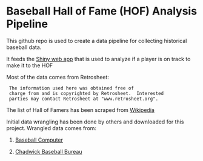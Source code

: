 # Baseball Hall of Fame (HOF) Analysis Pipeline

This github repo is used to create a data pipeline for collecting historical baseball data.

It feeds the [Shiny web app]() that is used to analyze if a player is on track to make it to the HOF

Most of the data comes from Retrosheet:

     The information used here was obtained free of
     charge from and is copyrighted by Retrosheet.  Interested
     parties may contact Retrosheet at "www.retrosheet.org".
     
The list of Hall of Famers has been scraped from [Wikipedia](https://en.wikipedia.org/wiki/List_of_members_of_the_Baseball_Hall_of_Fame)

Initial data wrangling has been done by others and downloaded for this project. Wrangled data comes from:

1. [Baseball Computer](https://baseball.computer/)

2. [Chadwick Baseball Bureau](https://github.com/chadwickbureau/retrosheet)
